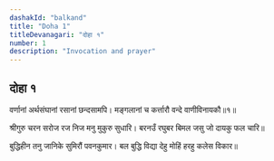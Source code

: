 ```yaml
---
dashakId: "balkand"
title: "Doha 1"
titleDevanagari: "दोहा १"
number: 1
description: "Invocation and prayer"
---
```


## दोहा १

वर्णानां अर्थसंघानां रसानां छन्दसामपि।
मङ्गलानां च कर्त्तारौ वन्दे वाणीविनायकौ॥१॥

श्रीगुरु चरन सरोज रज निज मनु मुकुरु सुधारि।
बरनउँ रघुबर बिमल जसु जो दायकु फल चारि॥

बुद्धिहीन तनु जानिके सुमिरौं पवनकुमार।
बल बुद्धि विद्या देहु मोहिं हरहु कलेस विकार॥
